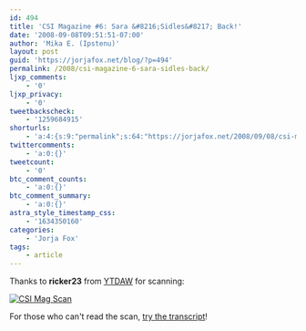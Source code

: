 ```yaml
---
id: 494
title: 'CSI Magazine #6: Sara &#8216;Sidles&#8217; Back!'
date: '2008-09-08T09:51:51-07:00'
author: 'Mika E. (Ipstenu)'
layout: post
guid: 'https://jorjafox.net/blog/?p=494'
permalink: /2008/csi-magazine-6-sara-sidles-back/
ljxp_comments:
    - '0'
ljxp_privacy:
    - '0'
tweetbackscheck:
    - '1259684915'
shorturls:
    - 'a:4:{s:9:"permalink";s:64:"https://jorjafox.net/2008/09/08/csi-magazine-6-sara-sidles-back/";s:7:"tinyurl";s:25:"http://tinyurl.com/lb9a2s";s:4:"isgd";s:18:"http://is.gd/53Oy5";s:5:"bitly";s:20:"http://bit.ly/4yftr9";}'
twittercomments:
    - 'a:0:{}'
tweetcount:
    - '0'
btc_comment_counts:
    - 'a:0:{}'
btc_comment_summary:
    - 'a:0:{}'
astra_style_timestamp_css:
    - '1634350160'
categories:
    - 'Jorja Fox'
tags:
    - article
---
```


Thanks to <b>ricker23</b> from <a href="http://www.yourtaxdollarsatwork.org">YTDAW</a> for scanning:

<a href="http://img224.imagevenue.com/img.php?loc=loc430&image=83448_CSI_Mag_66_002-1_122_430lo.JPG"><img src="http://img224.imagevenue.com/loc430/th_83448_CSI_Mag_66_002-1_122_430lo.JPG" alt="CSI Mag Scan" /></a>

For those who can't read the scan, <a href="https://jorjafox.net/wiki/The_Official_CSI_Magazine_(September_2008)">try the transcript</a>!